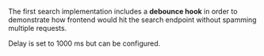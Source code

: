 The first search implementation includes a **debounce hook** in order to 
demonstrate how frontend would hit the search endpoint without spamming multiple requests.

Delay is set to 1000 ms but can be configured.